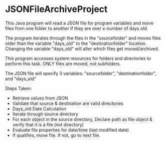 # JSONFileArchiveProject

This Java program will read a JSON file for program variables and move files from one folder to another if they are over x-number of days old.

The program iterates through the files in the "sourcefolder" and moves files older than the variable "days_old" to the "destinationfolder" location.
Changing the variable "days_old" will alter which files get moved/archived. 

This program accesses system resources for folders and directories to perform this task. ONLY files are moved, not subfolders.

The JSON file will specify 3 variables:  "sourcefolder",  "destinationfolder", and  "days_old"

Steps Taken:
 *  Retrieve values from JSON
 *  Validate that source & destination are valid directories
 *  Days_old Date Calculation
 *  Iterate through source directory
 *  For each object in the source directory, Declare path as file object & verify that it is a file (not directory)
 *  Evaluate file properties for date/time (last modified date)
 *  If qualifies, move file. If not, go to next file.
